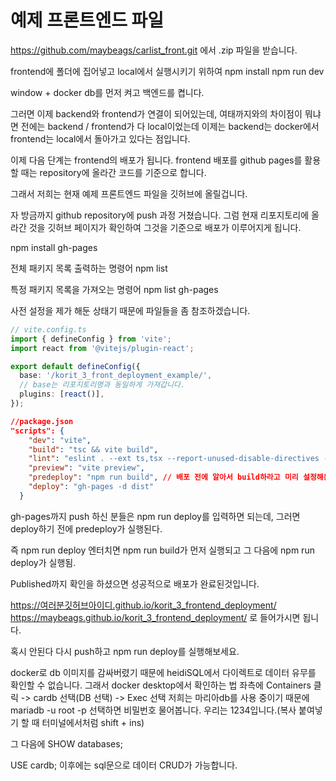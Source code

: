 # 예제 프론트엔드 파일
https://github.com/maybeags/carlist_front.git
에서 .zip 파일을 받습니다.

frontend에 폴더에 집어넣고
local에서 실행시키기 위하여
npm install
npm run dev

window + docker
db를 먼저 켜고
백엔드를 켭니다.

그러면 이제 backend와 frontend가 연결이 되어있는데, 여태까지와의 차이점이 뭐냐면
전에는 backend / frontend가 다 local이었는데
이제는 backend는 docker에서
frontend는 local에서 돌아가고 있다는 점입니다.

이제 다음 단계는 frontend의 배포가 됩니다.
frontend 배포를 github pages를 활용할 때는
repository에 올라간 코드를 기준으로 합니다.

그래서 저희는 현재 예제 프론트엔드 파일을 깃허브에 올릴겁니다.

자 방금까지 github repository에 push 과정 거쳤습니다.
그럼 현재 리포지토리에 올라간 것을 깃허브 페이지가 확인하여 그것을 기준으로 배포가 이루어지게 됩니다.

npm install gh-pages

전체 패키지 목록 출력하는 명령어
npm list

특정 패키지 목록을 가져오는 명령어
npm list gh-pages

사전 설정을 제가 해둔 상태기 때문에 파일들을 좀 참조하겠습니다.

```ts
// vite.config.ts
import { defineConfig } from 'vite';
import react from '@vitejs/plugin-react';

export default defineConfig({
  base: '/korit_3_front_deployment_example/',
  // base는 리포지토리명과 동일하게 가져갑니다.
  plugins: [react()],
});
```

```json
//package.json
"scripts": {
    "dev": "vite",
    "build": "tsc && vite build",
    "lint": "eslint . --ext ts,tsx --report-unused-disable-directives --max-warnings 0",
    "preview": "vite preview",
    "predeploy": "npm run build", // 배포 전에 알아서 build하라고 미리 설정해둔 명령어
    "deploy": "gh-pages -d dist"
  }
```

gh-pages까지 push 하신 분들은
npm run deploy를 입력하면 되는데, 그러면 deploy하기 전에 predeploy가 실행된다.

즉
npm run deploy 엔터치면
npm run build가 먼저 실행되고 그 다음에
npm run deploy가 실행됨.

Published까지 확인을 하셨으면 성공적으로 배포가 완료된것입니다.

https://여러분깃허브아이디.github.io/korit_3_frontend_deployment/
https://maybeags.github.io/korit_3_frontend_deployment/
로 들어가시면 됩니다.

혹시 안된다
다시 push하고 npm run deploy를 실행해보세요.

docker로 db 이미지를 감싸버렸기 때문에 heidiSQL에서 다이렉트로 데이터 유무를 확인할 수 없습니다.
그래서 docker desktop에서 확인하는 법
좌측에 Containers 클릭 -> cardb 선택(DB 선택) -> Exec 선택
저희는 마리아db를 사용 중이기 때문에
mariadb -u root -p 선택하면 비밀번호 물어봅니다. 우리는 1234입니다.(복사 붙여넣기 할 때 터미널에서처럼 shift + ins)

그 다음에
SHOW databases;

USE cardb;
이후에는 sql문으로 데이터 CRUD가 가능합니다.